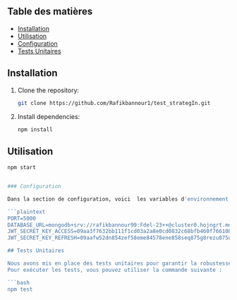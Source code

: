 
## Table des matières

- [Installation](#installation)
- [Utilisation](#utilisation)
- [Configuration](#configuration)
- [Tests Unitaires](#tests-unitaires)

## Installation

1. Clone the repository:
   ```bash
   git clone https://github.com/Rafikbannour1/test_strategIn.git
2. Install dependencies:
    ```bash
   npm install

## Utilisation

   ```bash
   npm start


### Configuration

Dans la section de configuration, voici  les variables d'environnement suivantes :

```plaintext
PORT=5000
DATABASE_URL=mongodb+srv://rafikbannour99:Fdel-23++@cluster0.hojngrt.mongodb.net/
JWT_SECRET_KEY_ACCESS=09aa3f7632bb111f1cd03a2a8e0cd0832c68bfb460f766108da3dab4f39355781ac49e3332027a17044ddb90470292458bbfbf931c8edf7bb41e83e7fea0ac71
JWT_SECRET_KEY_REFRESH=09aafw52dn854zef58eme84578ene858seq875g8rezu875uiomoi8955asa87e8eue554ueu778uiy5iyi5y455faqf87fzfzffeufezu5zeuzer5uzeru5zuzu85z1

## Tests Unitaires

Nous avons mis en place des tests unitaires pour garantir la robustesse et la fiabilité de notre code.
Pour exécuter les tests, vous pouvez utiliser la commande suivante :

```bash
npm test


